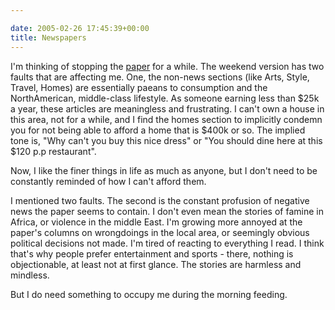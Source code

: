 ```yaml
---

date: 2005-02-26 17:45:39+00:00
title: Newspapers
---
```


I'm thinking of stopping the [paper](http://globeandmail.com) for a while.  The weekend version has two faults that are affecting me.  One, the non-news sections (like Arts, Style, Travel, Homes) are essentially paeans to consumption and the NorthAmerican, middle-class lifestyle.  As someone earning less than $25k a year, these articles are meaningless and frustrating.  I can't own a house in this area, not for a while, and I find the homes section to implicitly condemn you for not being able to afford a home that is $400k or so.  The implied tone is, "Why can't you buy this nice dress"  or "You should dine here at this $120 p.p restaurant".

Now, I like the finer things in life as much as anyone, but I don't need to be constantly reminded of how I can't afford them.

I mentioned two faults.  The second is the constant profusion of negative news the paper seems to contain.  I don't even mean the stories of famine in Africa, or violence in the middle East.  I'm growing more annoyed at the paper's columns on wrongdoings in the local area, or seemingly obvious political decisions not made.  I'm tired of reacting to everything I read.  I think that's why people prefer entertainment and sports - there, nothing is objectionable, at least not at first glance.  The stories are harmless and mindless.

But I do need something to occupy me during the morning feeding.
